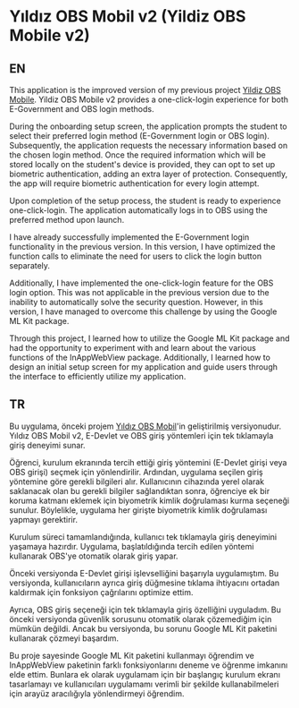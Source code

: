 # Yıldız OBS Mobil v2 (Yildiz OBS Mobile v2)

## EN

This application is the improved version of my previous project [Yildiz OBS Mobile](https://github.com/salihalpkara/yildizobsmobil/). Yildiz OBS Mobile v2 provides a one-click-login experience for both E-Government and OBS login methods.

During the onboarding setup screen, the application prompts the student to select their preferred login method (E-Government login or OBS login). Subsequently, the application requests the necessary information based on the chosen login method. Once the required information which will be stored locally on the student's device is provided, they can opt to set up biometric authentication, adding an extra layer of protection. Consequently, the app will require biometric authentication for every login attempt.

Upon completion of the setup process, the student is ready to experience one-click-login. The application automatically logs in to OBS using the preferred method upon launch.

I have already successfully implemented the E-Government login functionality in the previous version. In this version, I have optimized the function calls to eliminate the need for users to click the login button separately.

Additionally, I have implemented the one-click-login feature for the OBS login option. This was not applicable in the previous version due to the inability to automatically solve the security question. However, in this version, I have managed to overcome this challenge by using the Google ML Kit package.

Through this project, I learned how to utilize the Google ML Kit package and had the opportunity to experiment with and learn about the various functions of the InAppWebView package. Additionally, I learned how to design an initial setup screen for my application and guide users through the interface to efficiently utilize my application.

## TR

Bu uygulama, önceki projem [Yıldız OBS Mobil](https://github.com/salihalpkara/yildizobsmobil/)'in geliştirilmiş versiyonudur. Yıldız OBS Mobil v2, E-Devlet ve OBS giriş yöntemleri için tek tıklamayla giriş deneyimi sunar.

Öğrenci, kurulum ekranında tercih ettiği giriş yöntemini (E-Devlet girişi veya OBS girişi) seçmek için yönlendirilir. Ardından, uygulama seçilen giriş yöntemine göre gerekli bilgileri alır. Kullanıcının cihazında yerel olarak saklanacak olan bu gerekli bilgiler sağlandıktan sonra, öğrenciye ek bir koruma katmanı eklemek için biyometrik kimlik doğrulaması kurma seçeneği sunulur. Böylelikle, uygulama her girişte biyometrik kimlik doğrulaması yapmayı gerektirir.

Kurulum süreci tamamlandığında, kullanıcı tek tıklamayla giriş deneyimini yaşamaya hazırdır. Uygulama, başlatıldığında tercih edilen yöntemi kullanarak OBS'ye otomatik olarak giriş yapar.

Önceki versiyonda E-Devlet girişi işlevselliğini başarıyla uygulamıştım. Bu versiyonda, kullanıcıların ayrıca giriş düğmesine tıklama ihtiyacını ortadan kaldırmak için fonksiyon çağrılarını optimize ettim.

Ayrıca, OBS giriş seçeneği için tek tıklamayla giriş özelliğini uyguladım. Bu önceki versiyonda güvenlik sorusunu otomatik olarak çözemediğim için mümkün değildi. Ancak bu versiyonda, bu sorunu Google ML Kit paketini kullanarak çözmeyi başardım.

Bu proje sayesinde Google ML Kit paketini kullanmayı öğrendim ve InAppWebView paketinin farklı fonksiyonlarını deneme ve öğrenme imkanını elde ettim. Bunlara ek olarak uygulamam için bir başlangıç kurulum ekranı tasarlamayı ve kullanıcıları uygulamamı verimli bir şekilde kullanabilmeleri için arayüz aracılığıyla yönlendirmeyi öğrendim.